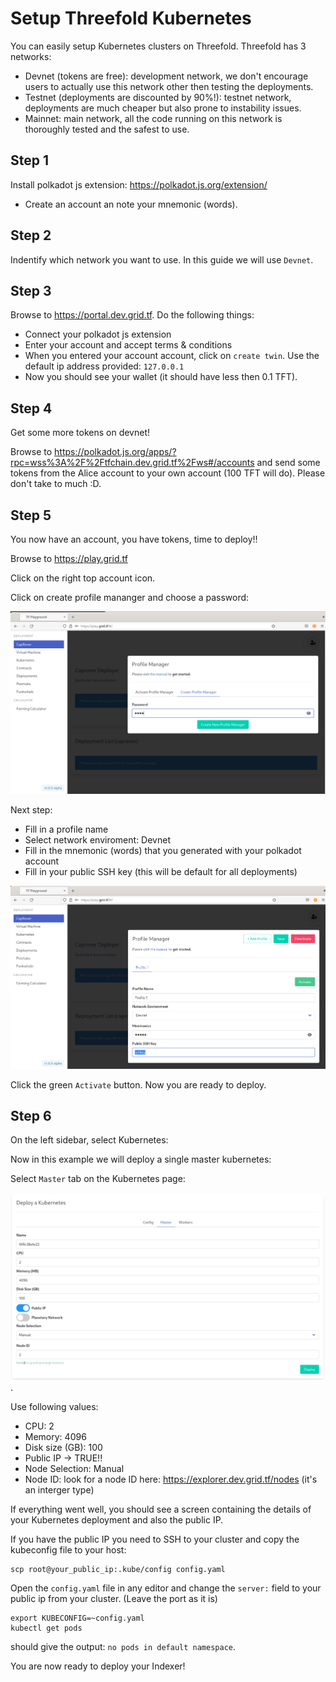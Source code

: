 # Setup Threefold Kubernetes

You can easily setup Kubernetes clusters on Threefold. Threefold has 3 networks:

- Devnet (tokens are free): development network, we don't encourage users to actually use this network other then testing the deployments.
- Testnet (deployments are discounted by 90%!): testnet network, deployments are much cheaper but also prone to instability issues.
- Mainnet: main network, all the code running on this network is thoroughly tested and the safest to use.

## Step 1

Install polkadot js extension: https://polkadot.js.org/extension/

- Create an account an note your mnemonic (words).

## Step 2

Indentify which network you want to use. In this guide we will use `Devnet`.

## Step 3

Browse to https://portal.dev.grid.tf. Do the following things:

- Connect your polkadot js extension
- Enter your account and accept terms & conditions
- When you entered your account account, click on `create twin`. Use the default ip address provided: `127.0.0.1`
- Now you should see your wallet (it should have less then 0.1 TFT).

## Step 4

Get some more tokens on devnet!

Browse to https://polkadot.js.org/apps/?rpc=wss%3A%2F%2Ftfchain.dev.grid.tf%2Fws#/accounts and send some tokens from the Alice account to your own account (100 TFT will do). Please don't take to much :D.

## Step 5

You now have an account, you have tokens, time to deploy!!

Browse to https://play.grid.tf

Click on the right top account icon.

Click on create profile mananger and choose a password:

![profile](./img/create_profile.png)

Next step:

- Fill in a profile name
- Select network enviroment: Devnet
- Fill in the mnemonic (words) that you generated with your polkadot account
- Fill in your public SSH key (this will be default for all deployments)

![profile2](./img/create_profile2.png)

Click the green `Activate` button. Now you are ready to deploy.

## Step 6

On the left sidebar, select Kubernetes:

Now in this example we will deploy a single master kubernetes:

Select `Master` tab on the Kubernetes page:

![kubernetes](./img/kubernetes_create.png). 

Use following values:

- CPU: 2
- Memory: 4096
- Disk size (GB): 100
- Public IP -> TRUE!!
- Node Selection: Manual
- Node ID: look for a node ID here: https://explorer.dev.grid.tf/nodes (it's an interger type)

If everything went well, you should see a screen containing the details of your Kubernetes deployment and also the public IP.

If you have the public IP you need to SSH to your cluster and copy the kubeconfig file to your host:

```
scp root@your_public_ip:.kube/config config.yaml
```

Open the `config.yaml` file in any editor and change the `server:` field to your public ip from your cluster. (Leave the port as it is)

```
export KUBECONFIG=~config.yaml
kubectl get pods
```

should give the output: `no pods in default namespace`.

You are now ready to deploy your Indexer!